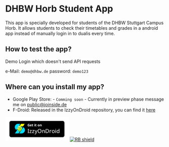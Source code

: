 # DHBW Horb Student App

This app is specially developed for students of the DHBW Stuttgart Campus Horb. It allows students to check their timetables and grades in a android app instead of manually login in to dualis every time.


## How to test the app?
Demo Login which doesn't send API requests

e-Mail: `demo@dhbw.de`
password: `demo123`

## Where can you install my app?
- Google Play Store: - `Comming soon` - Currently in preview phase message me on [public@joinside.de](mailto:public@joinside.de)
- F-Droid: Released in the IzzyOnDroid repository, you can find it [here](https://apt.izzysoft.de/packages/de.fampopprol.dhbwhorb)

[<img src="./assets/izzyOnDroid.png" alt="IzzyOnDroid" width="200px">](https://apt.izzysoft.de/packages/de.fampopprol.dhbwhorb)
[<img src="https://shields.rbtlog.dev/simple/de.fampopprol.dhbwhorb" alt="RB shield" width="200px">](https://shields.rbtlog.dev/de.fampopprol.dhbwhorb)
